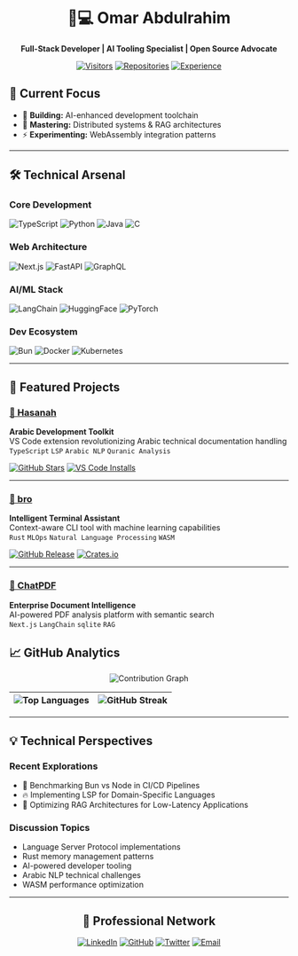 <div align="center">

# 👨💻 Omar Abdulrahim 
**Full-Stack Developer | AI Tooling Specialist | Open Source Advocate**

[![Visitors](https://api.visitorbadge.io/api/visitors?path=https%3A%2F%2Fgithub.com%2Foovaa&label=PROFILE%20VIEWS&labelColor=%235b3cd6&countColor=%23ffffff)](https://visitorbadge.io/status?path=https%3A%2F%2Fgithub.com%2Foovaa)
[![Repositories](https://img.shields.io/badge/Repositories-15+-5B3CD6?logo=github)](https://github.com/oovaa?tab=repositories)
[![Experience](https://img.shields.io/badge/Development%20Years-3+-5B3CD6)](https://badges.strrl.dev)

</div>

## 🚀 Current Focus


- 🔭 **Building:** AI-enhanced development toolchain
- 🌱 **Mastering:** Distributed systems & RAG architectures
- ⚡ **Experimenting:** WebAssembly integration patterns

---

## 🛠️ Technical Arsenal

### **Core Development**
![TypeScript](https://img.shields.io/badge/-TypeScript-3178C6?logo=typescript&logoColor=white&style=flat)
![Python](https://img.shields.io/badge/-Python-3776AB?logo=python&logoColor=white&style=flat)
![Java](https://img.shields.io/badge/-Java-ED8B00?logo=openjdk&logoColor=white&style=flat)
![C](https://img.shields.io/badge/-C-A8B9CC?logo=c&logoColor=white&style=flat)

### **Web Architecture**
![Next.js](https://img.shields.io/badge/-Next.js-000000?logo=next.js&logoColor=white&style=flat)
![FastAPI](https://img.shields.io/badge/-FastAPI-009688?logo=fastapi&logoColor=white&style=flat)
![GraphQL](https://img.shields.io/badge/-GraphQL-E10098?logo=graphql&logoColor=white&style=flat)

### **AI/ML Stack**
![LangChain](https://img.shields.io/badge/-LangChain-FF6B6B?logo=langchain&logoColor=white&style=flat)
![HuggingFace](https://img.shields.io/badge/-HuggingFace-FFD21F?logo=huggingface&logoColor=black&style=flat)
![PyTorch](https://img.shields.io/badge/-PyTorch-EE4C2C?logo=pytorch&logoColor=white&style=flat)

### **Dev Ecosystem**
![Bun](https://img.shields.io/badge/-Bun-FBF0DF?logo=bun&logoColor=black&style=flat)
![Docker](https://img.shields.io/badge/-Docker-2496ED?logo=docker&logoColor=white&style=flat)
![Kubernetes](https://img.shields.io/badge/-Kubernetes-326CE5?logo=kubernetes&logoColor=white&style=flat)

---

## 🌟 Featured Projects

### [🧕 Hasanah](https://github.com/oovaa/hasanah) 
**Arabic Development Toolkit**  
VS Code extension revolutionizing Arabic technical documentation handling  
`TypeScript` `LSP` `Arabic NLP` `Quranic Analysis`

[![GitHub Stars](https://img.shields.io/github/stars/oovaa/hasanah?style=social)](https://github.com/oovaa/hasanah/stargazers)
[![VS Code Installs](https://img.shields.io/visual-studio-marketplace/i/oovaa.hasanah?label=VS%20Code%20Installs&color=blue)](https://marketplace.visualstudio.com/items?itemName=oovaa.hasanah)

---

### [🤖 bro](https://github.com/oovaa/bro) 
**Intelligent Terminal Assistant**  
Context-aware CLI tool with machine learning capabilities  
`Rust` `MLOps` `Natural Language Processing` `WASM`

[![GitHub Release](https://img.shields.io/github/v/release/oovaa/bro?include_prereleases&label=Latest)](https://github.com/oovaa/bro/releases)
[![Crates.io](https://img.shields.io/crates/v/bro-terminal?label=Crates.io)](https://crates.io/crates/bro-terminal)

---

### [📄 ChatPDF](https://github.com/oovaa/ChatPDF) 
**Enterprise Document Intelligence**  
AI-powered PDF analysis platform with semantic search  
`Next.js` `LangChain` `sqlite` `RAG`



## 📈 GitHub Analytics

<div align="center">

![Contribution Graph](https://github-readme-activity-graph.vercel.app/graph?username=oovaa&theme=react-dark&hide_border=true&area=true&custom_title=Development+Activity)

| ![Top Languages](https://github-readme-stats.vercel.app/api/top-langs/?username=oovaa&layout=compact&theme=radical&hide_border=true) | ![GitHub Streak](https://streak-stats.demolab.com/?user=oovaa&theme=radical&hide_border=true) |
| --- | --- |

</div>

---

## 💡 Technical Perspectives

### Recent Explorations
- 🚀 Benchmarking Bun vs Node in CI/CD Pipelines
- 🔥 Implementing LSP for Domain-Specific Languages
- 🤖 Optimizing RAG Architectures for Low-Latency Applications

### Discussion Topics
- Language Server Protocol implementations
- Rust memory management patterns
- AI-powered developer tooling
- Arabic NLP technical challenges
- WASM performance optimization

---

<div align="center">

## 🤝 Professional Network

[![LinkedIn](https://img.shields.io/badge/-LinkedIn-0077B5?style=for-the-badge&logo=linkedin)](www.linkedin.com/in/omar-abdulrahim-1o)
[![GitHub](https://img.shields.io/badge/-GitHub-181717?style=for-the-badge&logo=github)](https://github.com/oovaa)
[![Twitter](https://img.shields.io/badge/-X-000000?style=for-the-badge&logo=x)](https://x.com/Omarvx211)
[![Email](https://img.shields.io/badge/-Email-D14836?style=for-the-badge&logo=gmail)](mailto:omarvx211@gmail.com)

</div>
